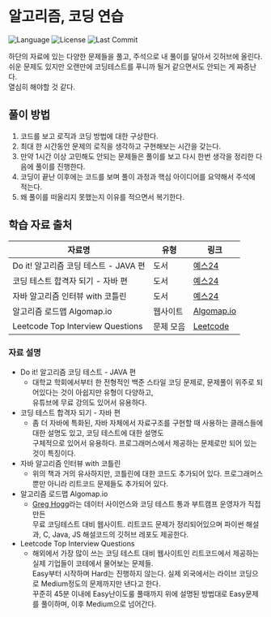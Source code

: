 # 알고리즘, 코딩 연습
![Language](https://img.shields.io/badge/language-Java-blue)
![License](https://img.shields.io/badge/license-MIT-brightgreen)
![Last Commit](https://img.shields.io/github/last-commit/bgh1234554/CodingTestPractice)

하단의 자료에 있는 다양한 문제들을 풀고, 주석으로 내 풀이를 달아서 깃허브에 올린다.\
쉬운 문제도 있지만 오랜만에 코딩테스트를 푸니까 될거 같으면서도 안되는 게 짜증난다.\
열심히 해야할 것 같다.

## 풀이 방법
1. 코드를 보고 로직과 코딩 방법에 대한 구상한다.
2. 최대 한 시간동안 문제의 로직을 생각하고 구현해보는 시간을 갖는다.
3. 만약 1시간 이상 고민해도 안되는 문제들은 풀이를 보고 다시 한번 생각을 정리한 다음에 풀이를 진행한다.
4. 코딩이 끝난 이후에는 코드를 보며 풀이 과정과 핵심 아이디어를 요약해서 주석에 적는다.
5. 왜 풀이를 떠올리지 못했는지 이유를 적으면서 복기한다.

## 학습 자료 출처
| 자료명                                    | 유형        | 링크                                                      |
|-----------------------------------------|------------|---------------------------------------------------------|
| Do it! 알고리즘 코딩 테스트 - JAVA 편    | 도서        | [예스24](https://www.yes24.com/Product/Goods/108571508)   |
| 코딩 테스트 합격자 되기 - 자바 편        | 도서        | [예스24](https://www.yes24.com/Product/Goods/125183948)                                                     |
| 자바 알고리즘 인터뷰 with 코틀린         | 도서        | [예스24](https://www.yes24.com/Product/Goods/122445610)                                                     |
| 알고리즘 로드맵 Algomap.io               | 웹사이트    | [Algomap.io](https://algomap.io/list)                   |
| Leetcode Top Interview Questions         | 문제 모음   | [Leetcode](https://leetcode.com/problemset/algorithms/) |

### 자료 설명
 * Do it! 알고리즘 코딩 테스트 - JAVA 편
   * 대학교 학회에서부터 한 전형적인 백준 스타일 코딩 문제로, 문제풀이 위주로 되어있다는 것이 아쉽지만 유형이 다양하고,\
   유튜브에 무료 강의도 있어서 유용하다.
* 코딩 테스트 합격자 되기 - 자바 편
  * 좀 더 자바에 특화된, 자바 자체에서 자료구조를 구현할 때 사용하는 클래스들에 대한 설명도 있고, 코딩 테스트에 대한 설명도\
  구체적으로 있어서 유용하다. 프로그래머스에서 제공하는 문제로만 되어 있는 것이 특징이다.
* 자바 알고리즘 인터뷰 with 코틀린
  * 위의 책과 거의 유사하지만, 코틀린에 대한 코드도 추가되어 있다. 프로그래머스뿐만 아니라 리트코드 문제들도 추가되어 있다.
* 알고리즘 로드맵 Algomap.io
  * [Greg Hogg](https://www.youtube.com/@GregHogg)라는 데이터 사이언스와 코딩 테스트 통과 부트캠프 운영자가 직접 만든\
  무료 코딩테스트 대비 웹사이트. 리트코드 문제가 정리되어있으며 파이썬 해설과, C, Java, JS 해설코드의 깃허브 레포도 제공한다.
* Leetcode Top Interview Questions
  * 해외에서 가장 많이 쓰는 코딩 테스트 대비 웹사이트인 리트코드에서 제공하는 실제 기업들이 코테에서 물어보는 문제들.\
  Easy부터 시작하며 Hard는 진행하지 않는다. 실제 외국에서는 라이브 코딩으로 Medium정도의 문제까지만 낸다고 한다.\
  꾸준히 45분 이내에 Easy난이도룰 풀때까지 위에 설명된 방법대로 Easy문제를 풀이하며, 이후 Medium으로 넘어간다.
